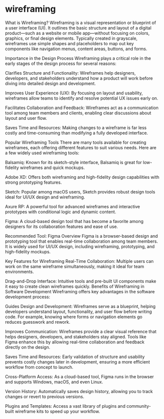 # wireframing
What is Wireframing?
Wireframing is a visual representation or blueprint of a user interface (UI). It outlines the basic structure and layout of a digital product—such as a website or mobile app—without focusing on colors, graphics, or final design elements. Typically created in grayscale, wireframes use simple shapes and placeholders to map out key components like navigation menus, content areas, buttons, and forms.

Importance in the Design Process
Wireframing plays a critical role in the early stages of the design process for several reasons:

Clarifies Structure and Functionality: Wireframes help designers, developers, and stakeholders understand how a product will work before diving into detailed design and development.

Improves User Experience (UX): By focusing on layout and usability, wireframes allow teams to identify and resolve potential UX issues early on.

Facilitates Collaboration and Feedback: Wireframes act as a communication tool among team members and clients, enabling clear discussions about layout and user flow.

Saves Time and Resources: Making changes to a wireframe is far less costly and time-consuming than modifying a fully developed interface.


Popular Wireframing Tools
There are many tools available for creating wireframes, each offering different features to suit various needs. Here are a few widely used wireframing tools:

Balsamiq: Known for its sketch-style interface, Balsamiq is great for low-fidelity wireframes and quick mockups.

Adobe XD: Offers both wireframing and high-fidelity design capabilities with strong prototyping features.

Sketch: Popular among macOS users, Sketch provides robust design tools ideal for UI/UX design and wireframing.

Axure RP: A powerful tool for advanced wireframes and interactive prototypes with conditional logic and dynamic content.

Figma: A cloud-based design tool that has become a favorite among designers for its collaboration features and ease of use.

Recommended Tool: Figma
Overview
Figma is a browser-based design and prototyping tool that enables real-time collaboration among team members. It is widely used for UI/UX design, including wireframing, prototyping, and high-fidelity mockups.

Key Features for Wireframing
Real-Time Collaboration: Multiple users can work on the same wireframe simultaneously, making it ideal for team environments.

Drag-and-Drop Interface: Intuitive tools and pre-built UI components make it easy to create clean wireframes quickly.
Benefits of Wireframing in Software Development
Wireframing offers key advantages in the software development process:

Guides Design and Development: Wireframes serve as a blueprint, helping developers understand layout, functionality, and user flow before writing code. For example, knowing where forms or navigation elements go reduces guesswork and rework.

Improves Communication: Wireframes provide a clear visual reference that helps designers, developers, and stakeholders stay aligned. Tools like Figma enhance this by allowing real-time collaboration and feedback directly on the design.

Saves Time and Resources: Early validation of structure and usability prevents costly changes later in development, ensuring a more efficient workflow from concept to launch.

Cross-Platform Access: As a cloud-based tool, Figma runs in the browser and supports Windows, macOS, and even Linux.

Version History: Automatically saves design history, allowing you to track changes or revert to previous versions.

Plugins and Templates: Access a vast library of plugins and community-built wireframe kits to speed up your workflow.
